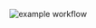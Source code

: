![example workflow](https://github.com/Andrew7567/yamdb_final/.github/workflows/yamdb_workflow.yml/badge.svg)